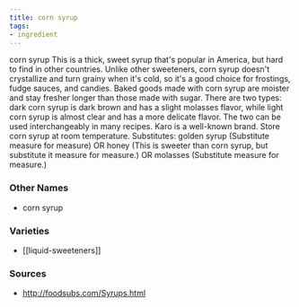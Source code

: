 ```yaml
---
title: corn syrup
tags:
- ingredient
---
```

corn syrup This is a thick, sweet syrup that's popular in America, but hard to find in other countries. Unlike other sweeteners, corn syrup doesn't crystallize and turn grainy when it's cold, so it's a good choice for frostings, fudge sauces, and candies. Baked goods made with corn syrup are moister and stay fresher longer than those made with sugar. There are two types: dark corn syrup is dark brown and has a slight molasses flavor, while light corn syrup is almost clear and has a more delicate flavor. The two can be used interchangeably in many recipes. Karo is a well-known brand. Store corn syrup at room temperature. Substitutes: golden syrup (Substitute measure for measure) OR honey (This is sweeter than corn syrup, but substitute it measure for measure.) OR molasses (Substitute measure for measure.)

### Other Names

* corn syrup

### Varieties

* [[liquid-sweeteners]]

### Sources
* http://foodsubs.com/Syrups.html
